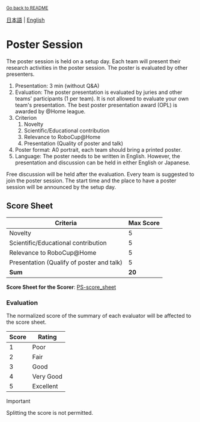 <sub>[Go back to README](../../README_en.md)</sub>

[日本語](./ps_ja.md) | [English](./gpsen.md)

# Poster Session

The poster session is held on a setup day. Each team will present their research activities in the poster session. The poster is evaluated by other presenters.

1. Presentation: 3 min (without Q&A)
2. Evaluation: The poster presentation is evaluated by juries and other teams' participants (1 per team). It is not allowed to evaluate your own team's presentation. The best poster presentation award (OPL) is awarded by @Home league.
3. Criterion
   1. Novelty
   2. Scientific/Educational contribution
   3. Relevance to RoboCup@Home
   4. Presentation (Quality of poster and talk)
4. Poster format: A0 portrait, each team should bring a printed poster.
5. Language: The poster needs to be written in English. However, the presentation and discussion can be held in either English or Japanese.

Free discussion will be held after the evaluation. Every team is suggested to join the poster session.
The start time and the place to have a poster session will be announced by the setup day.

## Score Sheet

|Criteria|Max Score|
|---|-------|
| Novelty | 5 |
| Scientific/Educational contribution | 5 |
| Relevance to RoboCup@Home | 5 |
| Presentation (Qualify of poster and talk) | 5 |
| **Sum** | **20** |

**Score Sheet for the Scorer**: [PS-score_sheet](./doc/PS-score_sheet.pdf)


### Evaluation
The normalized score of the summary of each evaluator will be affected to the score sheet.

| Score | Rating |
|---|---|
| 1 | Poor |
| 2 | Fair |
| 3 | Good |
| 4 | Very Good |
| 5 | Excellent |

> [!IMPORTANT]  
> Splitting the score is not permitted.
